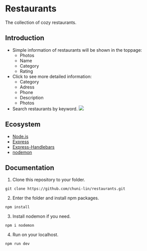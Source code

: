 # Restaurants

The collection of cozy restaurants.

## Introduction

- Simple information of restaurants will be shown in the toppage:
  - Photos
  - Name
  - Category
  - Rating
- Click to see more detailed information:
  - Category
  - Adress
  - Phone
  - Description
  - Photos
- Search restaurants by keyword.
  ![](https://i.imgur.com/leaIRgs.jpg)

## Ecosystem

- [Node.js](https://nodejs.org/en/)
- [Express](https://www.npmjs.com/package/express)
- [Express-Handlebars](https://www.npmjs.com/package/express-handlebars)
- [nodemon](https://www.npmjs.com/package/nodemon)

## Documentation

1. Clone this repository to your folder.

```
git clone https://github.com/chuni-lin/restaurants.git
```

2. Enter the folder and install npm packages.

```
npm install
```

3. Install nodemon if you need.

```
npm i nodemon
```

4. Run on your localhost.

```
npm run dev
```
